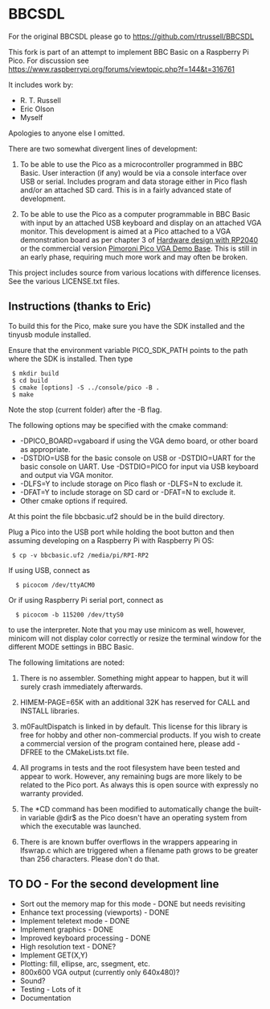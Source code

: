 # BBCSDL

For the original BBCSDL please go to https://github.com/rtrussell/BBCSDL

This fork is part of an attempt to implement BBC Basic on a Raspberry Pi Pico.
For discussion see https://www.raspberrypi.org/forums/viewtopic.php?f=144&t=316761

It includes work by:

* R. T. Russell
* Eric Olson
* Myself

Apologies to anyone else I omitted.

There are two somewhat divergent lines of development:

1.  To be able to use the Pico as a microcontroller programmed in BBC Basic.
    User interaction (if any) would be via a console interface over USB or serial.
    Includes program and data storage either in Pico flash and/or an attached SD card.
    This is in a fairly advanced state of development.

2.  To be able to use the Pico as a computer programmable in BBC Basic with input
    by an attached USB keyboard and display on an attached VGA monitor. This
    development is aimed at a Pico attached to a VGA demonstration board as per
    chapter 3 of
    [Hardware design with RP2040](https://datasheets.raspberrypi.org/rp2040/hardware-design-with-rp2040.pdf)
    or the commercial version
    [Pimoroni Pico VGA Demo Base](https://shop.pimoroni.com/products/pimoroni-pico-vga-demo-base).
    This is still in an early phase, requiring much more work and may often be broken.

This project includes source from various locations with difference licenses. See the
various LICENSE.txt files.

## Instructions (thanks to Eric)

To build this for the Pico, make sure you have the SDK installed and the
tinyusb module installed.

Ensure that the environment variable PICO_SDK_PATH points to the path where the SDK is installed.
Then type

     $ mkdir build
     $ cd build
     $ cmake [options] -S ../console/pico -B .
     $ make

Note the stop (current folder) after the -B flag.

The following options may be specified with the cmake command:

* -DPICO_BOARD=vgaboard if using the VGA demo board, or other board as appropriate.
* -DSTDIO=USB for the basic console on USB or -DSTDIO=UART for the basic console on UART.
  Use -DSTDIO=PICO for input via USB keyboard and output via VGA monitor.
* -DLFS=Y to include storage on Pico flash or -DLFS=N to exclude it.
* -DFAT=Y to include storage on SD card or -DFAT=N to exclude it.
* Other cmake options if required.

At this point the file bbcbasic.uf2 should be in the build directory.

Plug a Pico into the USB port while holding the boot button and then assuming developing
on a Raspberry Pi with Raspberry Pi OS:

     $ cp -v bbcbasic.uf2 /media/pi/RPI-RP2

If using USB, connect as

      $ picocom /dev/ttyACM0

Or if using Raspberry Pi serial port, connect as

      $ picocom -b 115200 /dev/ttyS0

to use the interpreter.  Note that you may use minicom as well, however,
minicom will not display color correctly or resize the terminal window
for the different MODE settings in BBC Basic.

The following limitations are noted:

1.  There is no assembler.  Something might appear to happen, but
    it will surely crash immediately afterwards.

2.  HIMEM-PAGE=65K with an additional 32K has reserved for CALL and
    INSTALL libraries.

3.  m0FaultDispatch is linked in by default.  This license for this
    library is free for hobby and other non-commercial products.  If
    you wish to create a commercial version of the program contained
    here, please add -DFREE to the CMakeLists.txt file.

4.  All programs in tests and the root filesystem have been tested
    and appear to work.  However, any remaining bugs are more likely
    to be related to the Pico port.  As always this is open source
    with expressly no warranty provided.

5.  The *CD command has been modified to automatically change the
    built-in variable @dir$ as the Pico doesn't have an operating
    system from which the executable was launched.

6.  There is are known buffer overflows in the wrappers appearing in
    lfswrap.c which are triggered when a filename path grows to be
    greater than 256 characters.  Please don't do that.

## TO DO - For the second development line

* Sort out the memory map for this mode - DONE but needs revisiting
* Enhance text processing (viewports) - DONE
* Implement teletext mode - DONE
* Implement graphics - DONE
* Improved keyboard processing - DONE
* High resolution text - DONE?
* Implement GET(X,Y)
* Plotting: fill, ellipse, arc, ssegment, etc.
* 800x600 VGA output (currently only 640x480)?
* Sound?
* Testing - Lots of it
* Documentation
